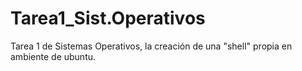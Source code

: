 # Tarea1_Sist.Operativos
Tarea 1 de Sistemas Operativos, la creación de una "shell" propia en ambiente de ubuntu. 
